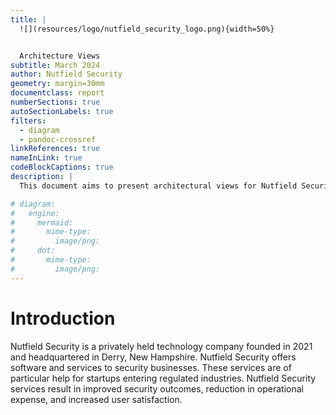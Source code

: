 ```yaml
---
title: |
  ![](resources/logo/nutfield_security_logo.png){width=50%}


  Architecture Views
subtitle: March 2024
author: Nutfield Security
geometry: margin=30mm
documentclass: report
numberSections: true
autoSectionLabels: true
filters:
  - diagram
  - pandoc-crossref
linkReferences: true
nameInLink: true
codeBlockCaptions: true
description: |
  This document aims to present architectural views for Nutfield Security

# diagram:
#   engine:
#     mermaid:
#       mime-type:
#         image/png:
#     dot:
#       mime-type:
#         image/png:
---
```


# Introduction

Nutfield Security is a privately held technology company founded in 2021 and
headquartered in Derry, New Hampshire. Nutfield Security offers software and
services to security businesses. These services are of particular help for
startups entering regulated industries. Nutfield Security services result in
improved security outcomes, reduction in operational expense, and increased
user satisfaction.
